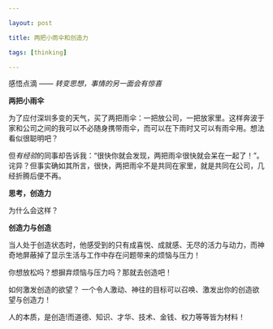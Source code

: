 ---
layout: post
title: 两把小雨伞和创造力
tags: [thinking]
---

感悟点滴 —— *转变思想，事情的另一面会有惊喜*
		
  **两把小雨伞**
  
  为了应付深圳多变的天气，买了两把雨伞：一把放公司，一把放家里。这样奔波于家和公司之间的我可以不必随身携带雨伞，而可以在下雨时又可以有雨伞用。想法看似很聪明吧？
  但*有经验*的同事却告诉我：“很快你就会发现，两把雨伞很快就会呆在一起了！”。诧异？但事实确如其所言，很快，两把雨伞不是共同在家里，就是共同在公司，几经折腾后便不再。
  
  **思考，创造力**
  
  为什么会这样？
  
  **创造力与创造**
  
  当人处于创造状态时，他感受到的只有成喜悦、成就感、无尽的活力与动力，而神奇地屏蔽掉了显示生活与工作中存在问题带来的烦恼与压力！
  
  你想放松吗？想摒弃烦恼与压力吗？那就去创造吧！
  
  如何激发创造的欲望？ 一个令人激动、神往的目标可以召唤、激发出你的创造欲望与创造力！
  
  人的本质，是创造!而道德、知识、才华、技术、金钱、权力等等皆为材料！
  